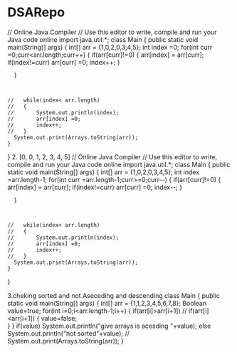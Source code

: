 # DSARepo

// Online Java Compiler
// Use this editor to write, compile and run your Java code online
import java.util.*;
class Main {
    public static void main(String[] args) {
       int[] arr = {1,0,2,0,3,4,5};
      int index =0;
      for(int curr =0;curr<arr.length;curr++)
      {
          if(arr[curr]!=0)
           {
                arr[index] = arr[curr];
                  if(index!=curr)
                     arr[curr] =0;
               index++;
           }
              
      }
      
      
      
    //   while(index< arr.length)
    //   { 
    //       System.out.println(index);
    //       arr[index] =0;
    //       index++;
    //   }
      System.out.print(Arrays.toString(arr));
    }
}
2. [0, 0, 1, 2, 3, 4, 5]
// Online Java Compiler
// Use this editor to write, compile and run your Java code online
import java.util.*;
class Main {
    public static void main(String[] args) {
       int[] arr = {1,0,2,0,3,4,5};
      int index =arr.length-1;
      for(int curr =arr.length-1;curr>=0;curr--)
      {
          if(arr[curr]!=0)
           {
                arr[index] = arr[curr];
                  if(index!=curr)
                     arr[curr] =0;
               index--;
           }
              
      }
      
      
      
    //   while(index< arr.length)
    //   { 
    //       System.out.println(index);
    //       arr[index] =0;
    //       index++;
    //   }
      System.out.print(Arrays.toString(arr));
    }
}

3.cheking sorted and not Aseceding and descending 
class Main {
    public static void main(String[] args) {
       int[] arr = {1,1,2,3,4,5,6,7,8};
       Boolean value=true;
       for(int i=0;i<arr.length-1;i++)
       {
           if(arr[i]>arr[i+1])   // if(arr[i]<arr[i+1])
           {
              value=false;            
           }
       }
       if(value)
           System.out.println("give arrays is acesding "+value);
       else
          System.out.println("not sorted"+value);
    //  System.out.print(Arrays.toString(arr));
    }


    
